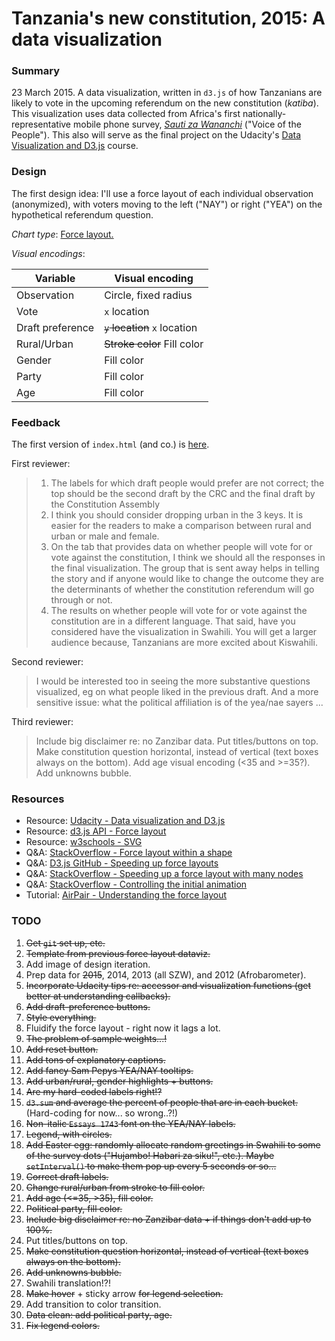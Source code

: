 Tanzania's new constitution, 2015: A data visualization
=======

### Summary

23 March 2015. A data visualization, written in `d3.js` of how Tanzanians are likely to vote in the upcoming referendum on the new constitution (_katiba_). This visualization uses data collected from Africa's first nationally-representative mobile phone survey, [_Sauti za Wananchi_](http://twaweza.org/go/sauti-za-wananchi-english) ("Voice of the People"). This also will serve as the final project on the Udacity's [Data Visualization and D3.js](https://www.udacity.com/course/ud507) course.


### Design

The first design idea: I'll use a force layout of each individual observation (anonymized), with voters moving to the left ("NAY") or right ("YEA") on the hypothetical referendum question. 

_Chart type_: [Force layout.](https://github.com/mbostock/d3/wiki/Force-Layout)

_Visual encodings_:

Variable | Visual encoding
--- | ---
Observation | Circle, fixed radius
Vote | `x` location
Draft preference | ~~`y` location~~ `x` location
Rural/Urban | ~~Stroke color~~ Fill color
Gender| Fill color
Party | Fill color
Age | Fill color



### Feedback

The first version of `index.html` (and co.) is [here](https://github.com/angelaambroz/udacious/tree/78f913bf0f5544c1cd5e702dfb6ab97cfbb4e979). 

First reviewer:
> 1. The labels for which draft people would prefer are not correct; the top should be the second draft by the CRC and the final draft by the Constitution Assembly
> 2. I think you should consider dropping urban in the 3 keys. It is easier for the readers to make a comparison between rural and urban or male and female.
> 3. On the tab that provides data on whether people will vote for or vote against the constitution, I think we should all the responses in the final visualization. The group that is sent away helps in telling the story and if anyone would like to change the outcome they are the determinants of whether the constitution referendum will go through or not. 
> 4. The results on whether people will vote for or vote against the constitution are in a different language. That said, have you considered have the visualization in Swahili. You will get a larger audience because, Tanzanians are more excited about Kiswahili.

Second reviewer:
> I would be interested too in seeing the more substantive questions visualized, eg on what people liked in the previous draft.
> And a more sensitive issue: what the political affiliation is of the yea/nae sayers ...

Third reviewer:
> Include big disclaimer re: no Zanzibar data.
> Put titles/buttons on top.
> Make constitution question horizontal, instead of vertical (text boxes always on the bottom).
> Add age visual encoding (<35 and >=35?).
> Add unknowns bubble.


### Resources
* Resource: [Udacity - Data visualization and D3.js](https://www.udacity.com/course/ud507)
* Resource: [d3.js API - Force layout](https://github.com/mbostock/d3/wiki/Force-Layout)
* Resource: [w3schools - SVG <polygon>](http://www.w3schools.com/svg/svg_polygon.asp)
* Q&A: [StackOverflow - Force layout within a shape](https://stackoverflow.com/questions/15100060/d3-js-force-directed-layout-constrained-by-a-shape?rq=1)
* Q&A: [D3.js GitHub - Speeding up force layouts](https://github.com/mbostock/d3/issues/1519)
* Q&A: [StackOverflow - Speeding up a force layout with many nodes](https://stackoverflow.com/questions/18311818/speed-up-d3-force-layout-with-many-nodes-and-links)
* Q&A: [StackOverflow - Controlling the initial animation](https://stackoverflow.com/questions/17166016/d3-js-controlling-initial-animation-in-force-layout)
* Tutorial: [AirPair - Understanding the force layout](https://www.airpair.com/javascript/posts/d3-force-layout-internals)

### TODO

1. ~~Get `git` set up, etc.~~
2. ~~Template from previous force layout dataviz.~~
3. Add image of design iteration.
4. Prep data for ~~2015~~, 2014, 2013 (all SZW), and 2012 (Afrobarometer).
5. ~~Incorporate Udacity tips re: accessor and visualization functions (get better at understanding callbacks).~~
6. ~~Add draft-preference buttons.~~
7. ~~Style everything.~~
8. Fluidify the force layout - right now it lags a lot. 
9. ~~The problem of sample weights...!~~
10. ~~Add reset button.~~
11. ~~Add tons of explanatory captions.~~
12. ~~Add fancy Sam Pepys YEA/NAY tooltips.~~
13. ~~Add urban/rural, gender highlights + buttons.~~
14. ~~Are my hard-coded labels right!?~~
15. ~~`d3.sum` and average the percent of people that are in each bucket.~~ (Hard-coding for now... so wrong..?!)
16. ~~Non-italic `Essays 1743` font on the YEA/NAY labels.~~
17. ~~Legend, with circles.~~
18. ~~Add Easter egg: randomly allocate random greetings in Swahili to some of the survey dots ("Hujambo! Habari za siku!", etc.). Maybe `setInterval()` to make them pop up every 5 seconds or so...~~
19. ~~Correct draft labels.~~
20. ~~Change rural/urban from stroke to fill color.~~
21. ~~Add age (<=35, >35), fill color.~~
22. ~~Political party, fill color.~~
23. ~~Include big disclaimer re: no Zanzibar data + if things don't add up to 100%.~~
24. Put titles/buttons on top.
25. ~~Make constitution question horizontal, instead of vertical (text boxes always on the bottom).~~
26. ~~Add unknowns bubble.~~
27. Swahili translation!?!
28. ~~Make hover~~ + sticky arrow ~~for legend selection.~~
29. Add transition to color transition.
30. ~~Data clean: add political party, age.~~
31. ~~Fix legend colors.~~